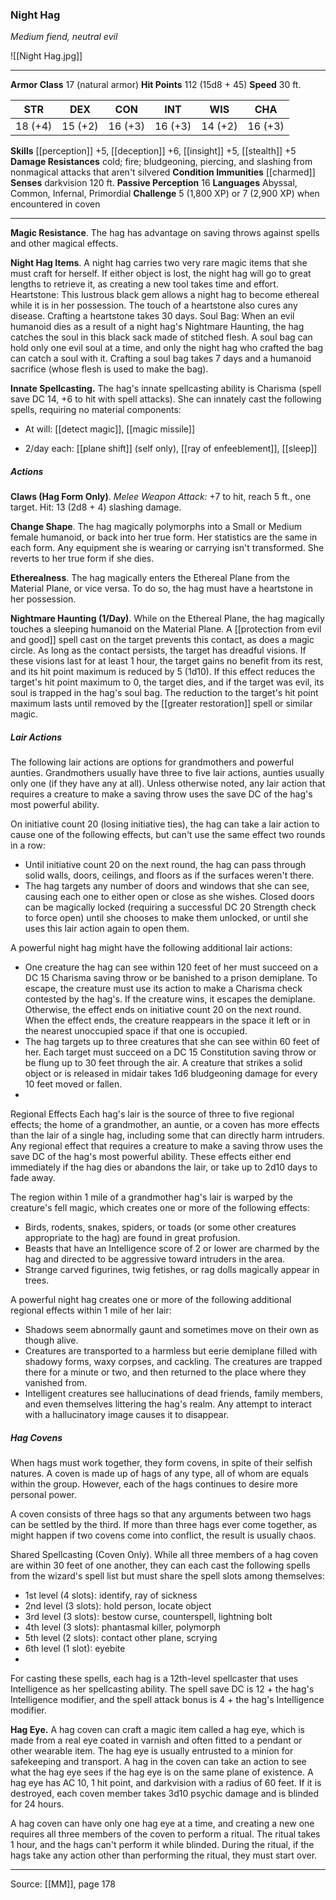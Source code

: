### Night Hag
_Medium fiend, neutral evil_

![[Night Hag.jpg]]

---

**Armor Class** 17 (natural armor)
**Hit Points** 112 (15d8 + 45)
**Speed** 30 ft.

| STR     | DEX     | CON     | INT     | WIS     | CHA     |
|---------|---------|---------|---------|---------|---------|
| 18 (+4) | 15 (+2) | 16 (+3) | 16 (+3) | 14 (+2) | 16 (+3) |

**Skills** [[perception]] +5, [[deception]] +6, [[insight]] +5, [[stealth]] +5
**Damage Resistances** cold; fire; bludgeoning, piercing, and slashing from nonmagical attacks that aren't silvered
**Condition Immunities** [[charmed]]
**Senses** darkvision 120 ft.
**Passive Perception** 16
**Languages** Abyssal, Common, Infernal, Primordial
**Challenge** 5 (1,800 XP) or 7 (2,900 XP) when encountered in coven

---

**Magic Resistance**. The hag has advantage on saving throws against spells and other magical effects.

**Night Hag Items**. A night hag carries two very rare magic items that she must craft for herself. If either object is lost, the night hag will go to great lengths to retrieve it, as creating a new tool takes time and effort. Heartstone: This lustrous black gem allows a night hag to become ethereal while it is in her possession. The touch of a heartstone also cures any disease. Crafting a heartstone takes 30 days. Soul Bag: When an evil humanoid dies as a result of a night hag's Nightmare Haunting, the hag catches the soul in this black sack made of stitched flesh. A soul bag can hold only one evil soul at a time, and only the night hag who crafted the bag can catch a soul with it. Crafting a soul bag takes 7 days and a humanoid sacrifice (whose flesh is used to make the bag).

**Innate Spellcasting.** The hag's innate spellcasting ability is Charisma (spell save DC 14, +6 to hit with spell attacks). She can innately cast the following spells, requiring no material components:

- At will: [[detect magic]], [[magic missile]]
    
- 2/day each: [[plane shift]] (self only), [[ray of enfeeblement]], [[sleep]]

##### Actions
**Claws (Hag Form Only)**. _Melee Weapon Attack:_ +7 to hit, reach 5 ft., one target. Hit: 13 (2d8 + 4) slashing damage.

**Change Shape**. The hag magically polymorphs into a Small or Medium female humanoid, or back into her true form. Her statistics are the same in each form. Any equipment she is wearing or carrying isn't transformed. She reverts to her true form if she dies.

**Etherealness**. The hag magically enters the Ethereal Plane from the Material Plane, or vice versa. To do so, the hag must have a heartstone in her possession.

**Nightmare Haunting (1/Day)**. While on the Ethereal Plane, the hag magically touches a sleeping humanoid on the Material Plane. A [[protection from evil and good]] spell cast on the target prevents this contact, as does a magic circle. As long as the contact persists, the target has dreadful visions. If these visions last for at least 1 hour, the target gains no benefit from its rest, and its hit point maximum is reduced by 5 (1d10). If this effect reduces the target's hit point maximum to 0, the target dies, and if the target was evil, its soul is trapped in the hag's soul bag. The reduction to the target's hit point maximum lasts until removed by the  [[greater restoration]] spell or similar magic.

##### Lair Actions
The following lair actions are options for grandmothers and powerful aunties. Grandmothers usually have three to five lair actions, aunties usually only one (if they have any at all). Unless otherwise noted, any lair action that requires a creature to make a saving throw uses the save DC of the hag's most powerful ability.

On initiative count 20 (losing initiative ties), the hag can take a lair action to cause one of the following effects, but can't use the same effect two rounds in a row:
- Until initiative count 20 on the next round, the hag can pass through solid walls, doors, ceilings, and floors as if the surfaces weren't there.
- The hag targets any number of doors and windows that she can see, causing each one to either open or close as she wishes. Closed doors can be magically locked (requiring a successful DC 20 Strength check to force open) until she chooses to make them unlocked, or until she uses this lair action again to open them.

A powerful night hag might have the following additional lair actions:
- One creature the hag can see within 120 feet of her must succeed on a DC 15 Charisma saving throw or be banished to a prison demiplane. To escape, the creature must use its action to make a Charisma check contested by the hag's. If the creature wins, it escapes the demiplane. Otherwise, the effect ends on initiative count 20 on the next round. When the effect ends, the creature reappears in the space it left or in the nearest unoccupied space if that one is occupied.
- The hag targets up to three creatures that she can see within 60 feet of her. Each target must succeed on a DC 15 Constitution saving throw or be flung up to 30 feet through the air. A creature that strikes a solid object or is released in midair takes 1d6 bludgeoning damage for every 10 feet moved or fallen.
- 
Regional Effects
Each hag's lair is the source of three to five regional effects; the home of a grandmother, an auntie, or a coven has more effects than the lair of a single hag, including some that can directly harm intruders. Any regional effect that requires a creature to make a saving throw uses the save DC of the hag's most powerful ability. These effects either end immediately if the hag dies or abandons the lair, or take up to 2d10 days to fade away.

The region within 1 mile of a grandmother hag's lair is warped by the creature's fell magic, which creates one or more of the following effects:
- Birds, rodents, snakes, spiders, or toads (or some other creatures appropriate to the hag) are found in great profusion.
- Beasts that have an Intelligence score of 2 or lower are charmed by the hag and directed to be aggressive toward intruders in the area.
- Strange carved figurines, twig fetishes, or rag dolls magically appear in trees.

A powerful night hag creates one or more of the following additional regional effects within 1 mile of her lair:
- Shadows seem abnormally gaunt and sometimes move on their own as though alive.
- Creatures are transported to a harmless but eerie demiplane filled with shadowy forms, waxy corpses, and cackling. The creatures are trapped there for a minute or two, and then returned to the place where they vanished from.
- Intelligent creatures see hallucinations of dead friends, family members, and even themselves littering the hag's realm. Any attempt to interact with a hallucinatory image causes it to disappear.

##### Hag Covens
When hags must work together, they form covens, in spite of their selfish natures. A coven is made up of hags of any type, all of whom are equals within the group. However, each of the hags continues to desire more personal power.

A coven consists of three hags so that any arguments between two hags can be settled by the third. If more than three hags ever come together, as might happen if two covens come into conflict, the result is usually chaos.

Shared Spellcasting (Coven Only). While all three members of a hag coven are within 30 feet of one another, they can each cast the following spells from the wizard's spell list but must share the spell slots among themselves:
- 1st level (4 slots): identify, ray of sickness
- 2nd level (3 slots): hold person, locate object
- 3rd level (3 slots): bestow curse, counterspell, lightning bolt
- 4th level (3 slots): phantasmal killer, polymorph
- 5th level (2 slots): contact other plane, scrying
- 6th level (1 slot): eyebite
- 
For casting these spells, each hag is a 12th-level spellcaster that uses Intelligence as her spellcasting ability. The spell save DC is 12 + the hag's Intelligence modifier, and the spell attack bonus is 4 + the hag's Intelligence modifier.

**Hag Eye.** A hag coven can craft a magic item called a hag eye, which is made from a real eye coated in varnish and often fitted to a pendant or other wearable item. The hag eye is usually entrusted to a minion for safekeeping and transport. A hag in the coven can take an action to see what the hag eye sees if the hag eye is on the same plane of existence. A hag eye has AC 10, 1 hit point, and darkvision with a radius of 60 feet. If it is destroyed, each coven member takes 3d10 psychic damage and is blinded for 24 hours.

A hag coven can have only one hag eye at a time, and creating a new one requires all three members of the coven to perform a ritual. The ritual takes 1 hour, and the hags can't perform it while blinded. During the ritual, if the hags take any action other than performing the ritual, they must start over.

---

Source: [[MM]], page 178